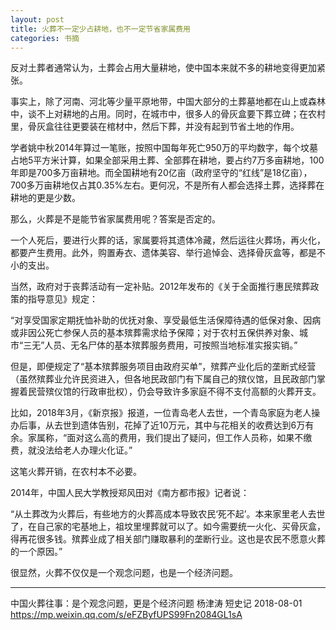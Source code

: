 ```yaml
---
layout: post
title: 火葬不一定少占耕地，也不一定节省家属费用
categories: 书摘
---
```


反对土葬者通常认为，土葬会占用大量耕地，使中国本来就不多的耕地变得更加紧张。

事实上，除了河南、河北等少量平原地带，中国大部分的土葬墓地都在山上或森林中，谈不上对耕地的占用。同时，在城市中，很多人的骨灰盒要下葬立碑；在农村里，骨灰盒往往更要装在棺材中，然后下葬，并没有起到节省土地的作用。

学者姚中秋2014年算过一笔账，按照中国每年死亡950万的平均数字，每个坟墓占地5平方米计算，如果全部采用土葬、全部葬在耕地，要占约7万多亩耕地，100年即是700多万亩耕地。而全国耕地有20亿亩（政府坚守的“红线”是18亿亩），700多万亩耕地仅占其0.35%左右。更何况，不是所有人都会选择土葬，选择葬在耕地的更是少数。

那么，火葬是不是能节省家属费用呢？答案是否定的。

一个人死后，要进行火葬的话，家属要将其遗体冷藏，然后运往火葬场，再火化，都要产生费用。此外，购置寿衣、遗体美容、举行追悼会、选择骨灰盒等，都是不小的支出。

当然，政府对于丧葬活动有一定补贴。2012年发布的《关于全面推行惠民殡葬政策的指导意见》规定：

“对享受国家定期抚恤补助的优抚对象、享受最低生活保障待遇的低保对象、因病或非因公死亡参保人员的基本殡葬需求给予保障；对于农村五保供养对象、城市“三无”人员、无名尸体的基本殡葬服务费用，可按照当地标准实报实销。”

但是，即便规定了“基本殡葬服务项目由政府买单”，殡葬产业化后的垄断式经营（虽然殡葬业允许民资进入，但各地民政部门有下属自己的殡仪馆，且民政部门掌握着民营殡仪馆的行政审批权），仍会导致许多家庭不得不支付高额的火葬开支。

比如，2018年3月，《新京报》报道，一位青岛老人去世，一个青岛家庭为老人操办后事，从去世到遗体告别，花掉了近10万元，其中与花相关的收费达到6万有余。家属称，“面对这么高的费用，我们提出了疑问，但工作人员称，如果不缴费，就没法给老人办理火化证。”

这笔火葬开销，在农村本不必要。

2014年，中国人民大学教授郑风田对《南方都市报》记者说：

“从土葬改为火葬后，有些地方的火葬高成本导致农民‘死不起’。本来家里老人去世了，在自己家的宅基地上，祖坟里埋葬就可以了。如今需要统一火化、买骨灰盒，得再花很多钱。殡葬业成了相关部门赚取暴利的垄断行业。这也是农民不愿意火葬的一个原因。”

很显然，火葬不仅仅是一个观念问题，也是一个经济问题。

---

中国火葬往事：是个观念问题，更是个经济问题
杨津涛  短史记  2018-08-01
https://mp.weixin.qq.com/s/eFZByfUPS99Fn2084GL1sA